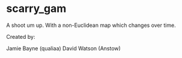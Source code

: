 # scarry_gam

A shoot um up. With a non-Euclidean map which changes over time.

Created by:

Jamie Bayne (qualiaa)
David Watson (Anstow)
